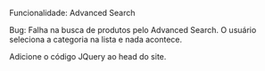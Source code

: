 Funcionalidade: Advanced Search

Bug: Falha na busca de produtos pelo Advanced Search. O usuário seleciona a categoria na lista e nada acontece.

Adicione o código JQuery ao head do site.
